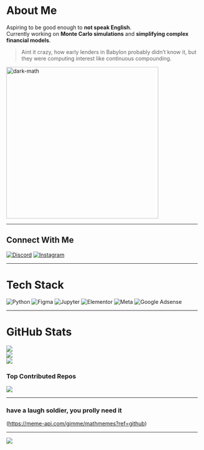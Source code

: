 #  About Me
Aspiring to be good enough to **not speak English**.  
Currently working on **Monte Carlo simulations** and **simplifying complex financial models**.  

> Aint it crazy, how early lenders in Babylon probably didn’t know it, but they were computing interest like continuous compounding.

<img align="center" alt="dark-math" width="400" src="https://b4rxu5.github.io/images/271839856-3b4607a1-1cc6-41f1-926f-892ae880e7a5.gif">

---

##  Connect With Me
[![Discord](https://img.shields.io/badge/Discord-%237289DA.svg?logo=discord&logoColor=white)](https://discord.gg/hhXuRBXF)
[![Instagram](https://img.shields.io/badge/Instagram-%23E4405F.svg?logo=Instagram&logoColor=white)](https://instagram.com/brabim._)  

---

#  Tech Stack
![Python](https://img.shields.io/badge/python-3670A0?style=flat&logo=python&logoColor=ffdd54) 
![Figma](https://img.shields.io/badge/figma-%23F24E1E.svg?style=flat&logo=figma&logoColor=white)
![Jupyter](https://img.shields.io/badge/jupyter-F37626?style=flat&logo=jupyter&logoColor=ffffff)
![Elementor](https://img.shields.io/badge/elementor-80EAD9?style=flat&logo=elementor&logoColor=white)
![Meta](https://img.shields.io/badge/meta-1877F2?style=flat&logo=meta&logoColor=white)
![Google Adsense](https://img.shields.io/badge/google_adsense-4285F4?style=flat&logo=google-adsense&logoColor=white)

---

#  GitHub Stats
![](https://github-readme-stats.vercel.app/api?username=B4rxu5&theme=dark&hide_border=false&include_all_commits=false&count_private=true)<br/>
![](https://github-readme-streak-stats.herokuapp.com/?user=B4rxu5&theme=dark&hide_border=false)<br/>
![](https://github-readme-stats.vercel.app/api/top-langs/?username=B4rxu5&theme=dark&hide_border=false&include_all_commits=false&count_private=true&layout=compact)

###  Top Contributed Repos
![](https://github-contributor-stats.vercel.app/api?username=B4rxu5&limit=5&theme=dark&combine_all_yearly_contributions=true)

---

### have a laugh soldier, you prolly need it
(https://meme-api.com/gimme/mathmemes?ref=github)


---

[![](https://visitcount.itsvg.in/api?id=B4rxu5&icon=5&color=4)](https://visitcount.itsvg.in)

